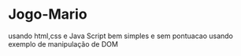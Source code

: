 # Jogo-Mario
usando html,css e Java Script
bem simples e sem pontuacao
usando exemplo de manipulação de DOM
